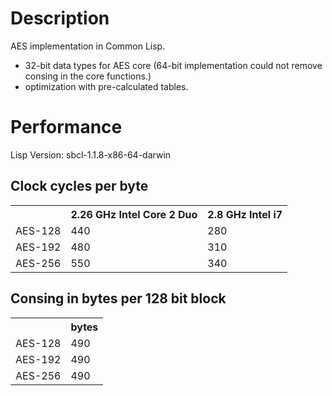 # Description
AES implementation in Common Lisp.

- 32-bit data types for AES core (64-bit implementation could not remove consing in the core functions.)
- optimization with pre-calculated tables.

# Performance
Lisp Version: sbcl-1.1.8-x86-64-darwin

## Clock cycles per byte
<table>
<tr><th></th> <th>2.26 GHz Intel Core 2 Duo</th> <th>2.8 GHz Intel i7</th></tr>
<tr><td>AES-128</td> <td>440</td> <td>280</td></tr>
<tr><td>AES-192</td> <td>480</td> <td>310</td></tr>
<tr><td>AES-256</td> <td>550</td> <td>340</td></tr>
</table>

## Consing in bytes per 128 bit block
<table>
<tr><th></th> <th>bytes</th></tr>
<tr><td>AES-128</td> <td>490</td></tr>
<tr><td>AES-192</td> <td>490</td></tr>
<tr><td>AES-256</td> <td>490</td></tr>
</table>
